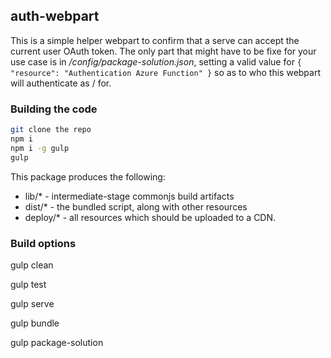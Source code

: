 ## auth-webpart

This is a simple helper webpart to confirm that a serve can accept the current user OAuth token.
The only part that might have to be fixe for your use case is in */config/package-solution.json*, 
setting a valid value for `{ "resource": "Authentication Azure Function" }` so as to who this webpart 
will authenticate as / for.

### Building the code

```bash
git clone the repo
npm i
npm i -g gulp
gulp
```

This package produces the following:

* lib/* - intermediate-stage commonjs build artifacts
* dist/* - the bundled script, along with other resources
* deploy/* - all resources which should be uploaded to a CDN.

### Build options

gulp clean

gulp test

gulp serve

gulp bundle

gulp package-solution
